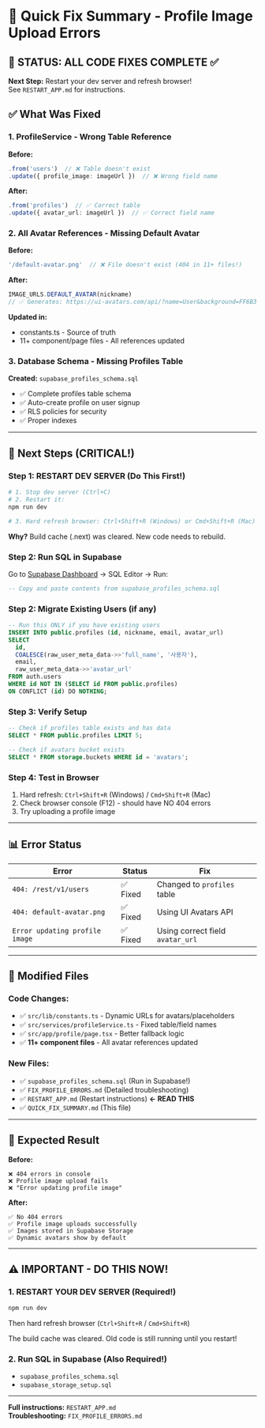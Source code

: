 # 🔧 Quick Fix Summary - Profile Image Upload Errors

## 🎯 STATUS: ALL CODE FIXES COMPLETE ✅

**Next Step:** Restart your dev server and refresh browser!  
See `RESTART_APP.md` for instructions.

## ✅ What Was Fixed

### 1. **ProfileService** - Wrong Table Reference
**Before:**
```typescript
.from('users')  // ❌ Table doesn't exist
.update({ profile_image: imageUrl })  // ❌ Wrong field name
```

**After:**
```typescript
.from('profiles')  // ✅ Correct table
.update({ avatar_url: imageUrl })  // ✅ Correct field name
```

### 2. **All Avatar References** - Missing Default Avatar
**Before:**
```typescript
'/default-avatar.png'  // ❌ File doesn't exist (404 in 11+ files!)
```

**After:**
```typescript
IMAGE_URLS.DEFAULT_AVATAR(nickname)
// ✅ Generates: https://ui-avatars.com/api/?name=User&background=FF6B35&color=fff
```

**Updated in:**
- constants.ts - Source of truth
- 11+ component/page files - All references updated

### 3. **Database Schema** - Missing Profiles Table
**Created:** `supabase_profiles_schema.sql`
- ✅ Complete profiles table schema
- ✅ Auto-create profile on user signup
- ✅ RLS policies for security
- ✅ Proper indexes

---

## 🚀 Next Steps (CRITICAL!)

### Step 1: RESTART DEV SERVER (Do This First!)
```bash
# 1. Stop dev server (Ctrl+C)
# 2. Restart it:
npm run dev

# 3. Hard refresh browser: Ctrl+Shift+R (Windows) or Cmd+Shift+R (Mac)
```

**Why?** Build cache (.next) was cleared. New code needs to rebuild.

### Step 2: Run SQL in Supabase
Go to [Supabase Dashboard](https://app.supabase.com) → SQL Editor → Run:

```sql
-- Copy and paste contents from supabase_profiles_schema.sql
```

### Step 2: Migrate Existing Users (if any)
```sql
-- Run this ONLY if you have existing users
INSERT INTO public.profiles (id, nickname, email, avatar_url)
SELECT 
  id, 
  COALESCE(raw_user_meta_data->>'full_name', '사용자'),
  email,
  raw_user_meta_data->>'avatar_url'
FROM auth.users
WHERE id NOT IN (SELECT id FROM public.profiles)
ON CONFLICT (id) DO NOTHING;
```

### Step 3: Verify Setup
```sql
-- Check if profiles table exists and has data
SELECT * FROM public.profiles LIMIT 5;

-- Check if avatars bucket exists
SELECT * FROM storage.buckets WHERE id = 'avatars';
```

### Step 4: Test in Browser
1. Hard refresh: `Ctrl+Shift+R` (Windows) / `Cmd+Shift+R` (Mac)
2. Check browser console (F12) - should have NO 404 errors
3. Try uploading a profile image

---

## 📊 Error Status

| Error | Status | Fix |
|-------|--------|-----|
| `404: /rest/v1/users` | ✅ Fixed | Changed to `profiles` table |
| `404: default-avatar.png` | ✅ Fixed | Using UI Avatars API |
| `Error updating profile image` | ✅ Fixed | Using correct field `avatar_url` |

---

## 📁 Modified Files

### Code Changes:
- ✅ `src/lib/constants.ts` - Dynamic URLs for avatars/placeholders
- ✅ `src/services/profileService.ts` - Fixed table/field names
- ✅ `src/app/profile/page.tsx` - Better fallback logic
- ✅ **11+ component files** - All avatar references updated

### New Files:
- ✅ `supabase_profiles_schema.sql` (Run in Supabase!)
- ✅ `FIX_PROFILE_ERRORS.md` (Detailed troubleshooting)
- ✅ `RESTART_APP.md` (Restart instructions) **← READ THIS**
- ✅ `QUICK_FIX_SUMMARY.md` (This file)

---

## 🎯 Expected Result

**Before:**
```
❌ 404 errors in console
❌ Profile image upload fails
❌ "Error updating profile image"
```

**After:**
```
✅ No 404 errors
✅ Profile image uploads successfully
✅ Images stored in Supabase Storage
✅ Dynamic avatars show by default
```

---

## ⚠️ IMPORTANT - DO THIS NOW!

### 1. **RESTART YOUR DEV SERVER** (Required!)
```bash
npm run dev
```
Then hard refresh browser (`Ctrl+Shift+R` / `Cmd+Shift+R`)

The build cache was cleared. Old code is still running until you restart!

### 2. **Run SQL in Supabase** (Also Required!)
- `supabase_profiles_schema.sql`
- `supabase_storage_setup.sql`

---

**Full instructions:** `RESTART_APP.md`  
**Troubleshooting:** `FIX_PROFILE_ERRORS.md`

